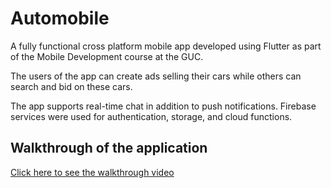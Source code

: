 # Automobile

A fully functional cross platform mobile app developed using Flutter as part of the Mobile Development course at the GUC. 

The users of the app can create ads selling their cars while others can search and bid on these cars. 

The app supports real-time chat in addition to push notifications. Firebase services were used for authentication, storage, and cloud functions.

## Walkthrough of the application

[Click here to see the walkthrough video](https://drive.google.com/file/d/1h-U5sWZ03402LMEbWM64Z9UnSPGDhFHN/view?usp=sharing)

